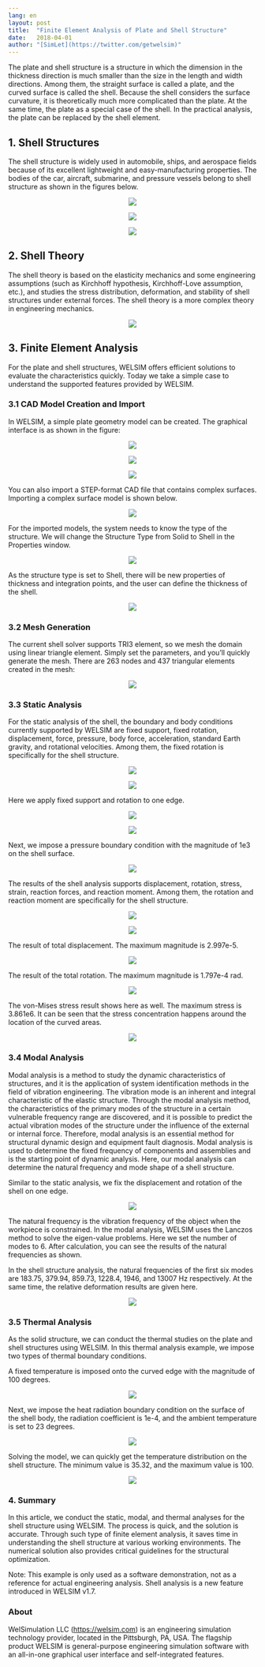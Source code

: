 ```yaml
---
lang: en
layout: post
title:  "Finite Element Analysis of Plate and Shell Structure"
date:   2018-04-01
author: "[SimLet](https://twitter.com/getwelsim)"
---
```


The plate and shell structure is a structure in which the dimension in the thickness direction is much smaller than the size in the length and width directions. Among them, the straight surface is called a plate, and the curved surface is called the shell. Because the shell considers the surface curvature, it is theoretically much more complicated than the plate. At the same time, the plate as a special case of the shell. In the practical analysis, the plate can be replaced by the shell element.

## 1. Shell Structures
The shell structure is widely used in automobile, ships, and aerospace fields because of its excellent lightweight and easy-manufacturing properties. The bodies of the car, aircraft, submarine, and pressure vessels belong to shell structure as shown in the figures below.


<p align="center">
  <img src="https://cdn-images-1.medium.com/max/400/1*CNhPdSLTn29ELYGzNhU80w.png"/>
</p>
<p align="center">
  <img src="https://cdn-images-1.medium.com/max/400/1*Y1wyC0GJsYfUx-EkP_RyXg.jpeg"/>
</p>
<p align="center">
  <img src="https://cdn-images-1.medium.com/max/400/1*v2WErfEuGQ1bMiUBn7XDaw.jpeg"/>
</p>

## 2. Shell Theory
The shell theory is based on the elasticity mechanics and some engineering assumptions (such as Kirchhoff hypothesis, Kirchhoff-Love assumption, etc.), and studies the stress distribution, deformation, and stability of shell structures under external forces. The shell theory is a more complex theory in engineering mechanics.

<p align="center">
  <img src="https://cdn-images-1.medium.com/max/800/1*nR-laC0FpxxNEZ879YtnGg.png"/>
</p>


## 3. Finite Element Analysis
For the plate and shell structures, WELSIM offers efficient solutions to evaluate the characteristics quickly. Today we take a simple case to understand the supported features provided by WELSIM.

### 3.1 CAD Model Creation and Import
In WELSIM, a simple plate geometry model can be created. The graphical interface is as shown in the figure:
<p align="center">
  <img src="https://cdn-images-1.medium.com/max/800/1*SKURHeOYp4Fo_Rq7F0YMXg.png"/>
</p>
<p align="center">
  <img src="https://cdn-images-1.medium.com/max/800/1*qu93Hvoz6kKoA60QDx45EA.png"/>
</p>
<p align="center">
  <img src="https://cdn-images-1.medium.com/max/800/1*wTJfLILDXn8gNvpsAhAICA.png"/>
</p>

You can also import a STEP-format CAD file that contains complex surfaces. Importing a complex surface model is shown below.

<p align="center">
  <img src="https://cdn-images-1.medium.com/max/800/1*vqf0G4fC_BtfLSPPBdP2oA.png"/>
</p>

For the imported models, the system needs to know the type of the structure. We will change the Structure Type from Solid to Shell in the Properties window.

<p align="center">
  <img src="https://cdn-images-1.medium.com/max/800/1*BV08oJd_w6ht8axHs9i-Xw.png"/>
</p>

As the structure type is set to Shell, there will be new properties of thickness and integration points, and the user can define the thickness of the shell.

<p align="center">
  <img src="https://cdn-images-1.medium.com/max/800/1*4-mGsyTtS8NHK29f1Vq3TA.png"/>
</p>

### 3.2 Mesh Generation
The current shell solver supports TRI3 element, so we mesh the domain using linear triangle element. Simply set the parameters, and you’ll quickly generate the mesh. There are 263 nodes and 437 triangular elements created in the mesh:
<p align="center">
  <img src="https://cdn-images-1.medium.com/max/800/1*nj2T8duwd5r1PStwEYBOSA.png"/>
</p>

### 3.3 Static Analysis
For the static analysis of the shell, the boundary and body conditions currently supported by WELSIM are fixed support, fixed rotation, displacement, force, pressure, body force, acceleration, standard Earth gravity, and rotational velocities. Among them, the fixed rotation is specifically for the shell structure.

<p align="center">
  <img src="https://cdn-images-1.medium.com/max/800/1*ewz0orwIQ143W5fc4UPSLw.png"/>
</p>
<p align="center">
  <img src="https://cdn-images-1.medium.com/max/800/1*dT2Bx_KvL3AKjQfxiMkXfg.png"/>
</p>

Here we apply fixed support and rotation to one edge.

<p align="center">
  <img src="https://cdn-images-1.medium.com/max/600/1*QxOD5hcYoD4rWaOUGgw7SA.png"/>
</p>
<p align="center">
  <img src="https://cdn-images-1.medium.com/max/600/1*dIBZkPF4fcpGyPQOqoQeQQ.png"/>
</p>

Next, we impose a pressure boundary condition with the magnitude of 1e3 on the shell surface.

<p align="center">
  <img src="https://cdn-images-1.medium.com/max/800/1*BeB7-KOjWRImf1fVwp1-XQ.png"/>
</p>

The results of the shell analysis supports displacement, rotation, stress, strain, reaction forces, and reaction moment. Among them, the rotation and reaction moment are specifically for the shell structure.

<p align="center">
  <img src="https://cdn-images-1.medium.com/max/800/1*IEtA_Puy4kMkv2u6Akia8g.png"/>
</p>
<p align="center">
  <img src="https://cdn-images-1.medium.com/max/800/1*FCK6jjuis9TuBJV5Cmu5mw.png"/>
</p>

The result of total displacement. The maximum magnitude is 2.997e-5.

<p align="center">
  <img src="https://cdn-images-1.medium.com/max/800/1*LVjnP5DwxU8aQRdeoKd-bQ.png"/>
</p>

The result of the total rotation. The maximum magnitude is 1.797e-4 rad.

<p align="center">
  <img src="https://cdn-images-1.medium.com/max/800/1*shEAOKleD5dSx685n8dusQ.png"/>
</p>

The von-Mises stress result shows here as well. The maximum stress is 3.861e6. It can be seen that the stress concentration happens around the location of the curved areas.

<p align="center">
  <img src="https://cdn-images-1.medium.com/max/800/1*qsLHteuM94SQmFGntqfSXQ.png"/>
</p>

### 3.4 Modal Analysis

Modal analysis is a method to study the dynamic characteristics of structures, and it is the application of system identification methods in the field of vibration engineering. The vibration mode is an inherent and integral characteristic of the elastic structure. Through the modal analysis method, the characteristics of the primary modes of the structure in a certain vulnerable frequency range are discovered, and it is possible to predict the actual vibration modes of the structure under the influence of the external or internal force. Therefore, modal analysis is an essential method for structural dynamic design and equipment fault diagnosis. Modal analysis is used to determine the fixed frequency of components and assemblies and is the starting point of dynamic analysis. Here, our modal analysis can determine the natural frequency and mode shape of a shell structure.

Similar to the static analysis, we fix the displacement and rotation of the shell on one edge.

<p align="center">
  <img src="https://cdn-images-1.medium.com/max/800/1*t3oKmhzkkFcParyzPEuhmw.png"/>
</p>

The natural frequency is the vibration frequency of the object when the workpiece is constrained. In the modal analysis, WELSIM uses the Lanczos method to solve the eigen-value problems. Here we set the number of modes to 6. After calculation, you can see the results of the natural frequencies as shown.

In the shell structure analysis, the natural frequencies of the first six modes are 183.75, 379.94, 859.73, 1228.4, 1946, and 13007 Hz respectively. At the same time, the relative deformation results are given here.

<p align="center">
  <img src="https://cdn-images-1.medium.com/max/800/1*LVjnP5DwxU8aQRdeoKd-bQ.png"/>
</p>

### 3.5 Thermal Analysis
As the solid structure, we can conduct the thermal studies on the plate and shell structures using WELSIM. In this thermal analysis example, we impose two types of thermal boundary conditions.

A fixed temperature is imposed onto the curved edge with the magnitude of 100 degrees.

<p align="center">
  <img src="https://cdn-images-1.medium.com/max/800/1*CEnRQorj53xP29JQGhomqg.png"/>
</p>

Next, we impose the heat radiation boundary condition on the surface of the shell body, the radiation coefficient is 1e-4, and the ambient temperature is set to 23 degrees.

<p align="center">
  <img src="https://cdn-images-1.medium.com/max/800/1*Ad-AMV293vYY9-czBOmQOA.png"/>
</p>

Solving the model, we can quickly get the temperature distribution on the shell structure. The minimum value is 35.32, and the maximum value is 100.

<p align="center">
  <img src="https://cdn-images-1.medium.com/max/800/1*shEAOKleD5dSx685n8dusQ.png"/>
</p>

### 4. Summary
In this article, we conduct the static, modal, and thermal analyses for the shell structure using WELSIM. The process is quick, and the solution is accurate. Through such type of finite element analysis, it saves time in understanding the shell structure at various working environments. The numerical solution also provides critical guidelines for the structural optimization.

Note: This example is only used as a software demonstration, not as a reference for actual engineering analysis. Shell analysis is a new feature introduced in WELSIM v1.7.

### About
WelSimulation LLC (https://welsim.com) is an engineering simulation technology provider, located in the Pittsburgh, PA, USA. The flagship product WELSIM is general-purpose engineering simulation software with an all-in-one graphical user interface and self-integrated features.

